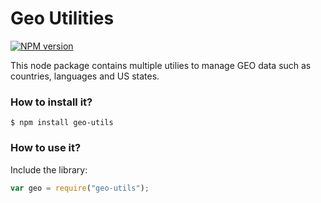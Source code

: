 # Geo Utilities

[![NPM version](https://badge.fury.io/js/geo-utils.svg)](http://badge.fury.io/js/geo-utils)

This node package contains multiple utilies to manage GEO data such as countries, languages and US states.

### How to install it?

```
$ npm install geo-utils
```

### How to use it?

Include the library:

```js
var geo = require("geo-utils");
```
